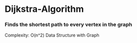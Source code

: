 # Dijkstra-Algorithm
### Finds the shortest path to every vertex in the graph 
Complexity: O(n^2)
Data Structure with Graph
